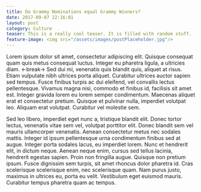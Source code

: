 ```yaml
---
title: Do Grammy Nominations equal Grammy Winners?
date: 2017-09-07 22:16:01
layout: post
category: Culture
teaser: This is a really cool teaser. It is filled with random stuff.
feature-image: <img src="/assets/images/postPlaceholder.jpg"/>
---
```


Lorem ipsum dolor sit amet, consectetur adipiscing elit. Quisque consequat quam quis metus consequat luctus. Integer eu pharetra ligula, a ultricies diam. <-break-> Sed dui mi, venenatis quis blandit quis, aliquet at risus. Etiam vulputate nibh ultrices porta aliquet. Curabitur ultrices auctor sapien sed tempus. Fusce finibus turpis ac dui eleifend, vel convallis lectus pellentesque. Vivamus magna nisi, commodo et finibus id, facilisis sit amet est. Integer gravida lorem eu lorem semper condimentum. Maecenas aliquet erat et consectetur pretium. Quisque et pulvinar nulla, imperdiet volutpat leo. Aliquam erat volutpat. Curabitur vel molestie sem.

Sed leo libero, imperdiet eget nunc a, tristique blandit elit. Donec tortor lectus, venenatis vitae sem vel, volutpat porttitor elit. Donec blandit sem vel mauris ullamcorper venenatis. Aenean consectetur metus nec sodales mattis. Integer id ipsum pellentesque urna condimentum finibus sed at augue. Integer porta sodales lacus, eu imperdiet lorem. Nunc et hendrerit elit, in dictum neque. Aenean neque enim, cursus sed tellus lacinia, hendrerit egestas sapien. Proin non fringilla augue. Quisque non pretium ipsum. Fusce dignissim sem turpis, sit amet rhoncus dolor pharetra id. Cras scelerisque scelerisque enim, nec scelerisque quam. Nam purus justo, maximus in ultrices eu, porta eu velit. Vestibulum eget euismod mauris. Curabitur tempus pharetra quam ac tempus.